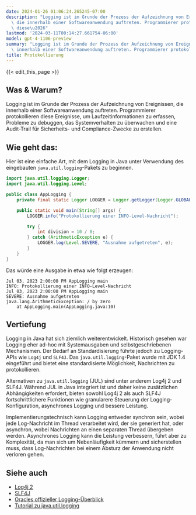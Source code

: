 ```yaml
---
date: 2024-01-26 01:06:24.265245-07:00
description: "Logging ist im Grunde der Prozess der Aufzeichnung von Ereignissen,\
  \ die innerhalb einer Softwareanwendung auftreten. Programmierer protokollieren\
  \ diese\u2026"
lastmod: '2024-03-11T00:14:27.661754-06:00'
model: gpt-4-1106-preview
summary: "Logging ist im Grunde der Prozess der Aufzeichnung von Ereignissen, die\
  \ innerhalb einer Softwareanwendung auftreten. Programmierer protokollieren diese\u2026"
title: Protokollierung
---
```


{{< edit_this_page >}}

## Was & Warum?
Logging ist im Grunde der Prozess der Aufzeichnung von Ereignissen, die innerhalb einer Softwareanwendung auftreten. Programmierer protokollieren diese Ereignisse, um Laufzeitinformationen zu erfassen, Probleme zu debuggen, das Systemverhalten zu überwachen und eine Audit-Trail für Sicherheits- und Compliance-Zwecke zu erstellen.

## Wie geht das:
Hier ist eine einfache Art, mit dem Logging in Java unter Verwendung des eingebauten `java.util.logging`-Pakets zu beginnen.

```java
import java.util.logging.Logger;
import java.util.logging.Level;

public class AppLogging {
    private final static Logger LOGGER = Logger.getLogger(Logger.GLOBAL_LOGGER_NAME);

    public static void main(String[] args) {
        LOGGER.info("Protokollierung einer INFO-Level-Nachricht");

        try {
            int division = 10 / 0;
        } catch (ArithmeticException e) {
            LOGGER.log(Level.SEVERE, "Ausnahme aufgetreten", e);
        }
    }
}
```

Das würde eine Ausgabe in etwa wie folgt erzeugen:

```
Jul 03, 2023 2:00:00 PM AppLogging main
INFO: Protokollierung einer INFO-Level-Nachricht
Jul 03, 2023 2:00:00 PM AppLogging main
SEVERE: Ausnahme aufgetreten
java.lang.ArithmeticException: / by zero
    at AppLogging.main(AppLogging.java:10)
```

## Vertiefung
Logging in Java hat sich ziemlich weiterentwickelt. Historisch gesehen war Logging eher ad-hoc mit Systemausgaben und selbstgeschriebenen Mechanismen. Der Bedarf an Standardisierung führte jedoch zu Logging-APIs wie `Log4j` und `SLF4J`. Das `java.util.logging`-Paket wurde mit JDK 1.4 eingeführt und bietet eine standardisierte Möglichkeit, Nachrichten zu protokollieren.

Alternativen zu `java.util.logging` (JUL) sind unter anderem Log4j 2 und SLF4J. Während JUL in Java integriert ist und daher keine zusätzlichen Abhängigkeiten erfordert, bieten sowohl Log4j 2 als auch SLF4J fortschrittlichere Funktionen wie granularere Steuerung der Logging-Konfiguration, asynchrones Logging und bessere Leistung.

Implementierungstechnisch kann Logging entweder synchron sein, wobei jede Log-Nachricht im Thread verarbeitet wird, der sie generiert hat, oder asynchron, wobei Nachrichten an einen separaten Thread übergeben werden. Asynchrones Logging kann die Leistung verbessern, führt aber zu Komplexität, da man sich um Nebenläufigkeit kümmern und sicherstellen muss, dass Log-Nachrichten bei einem Absturz der Anwendung nicht verloren gehen.

## Siehe auch
- [Log4j 2](https://logging.apache.org/log4j/2.x/)
- [SLF4J](http://www.slf4j.org/)
- [Oracles offizieller Logging-Überblick](https://docs.oracle.com/javase/8/docs/technotes/guides/logging/overview.html)
- [Tutorial zu java.util.logging](https://www.vogella.com/tutorials/Logging/article.html)
